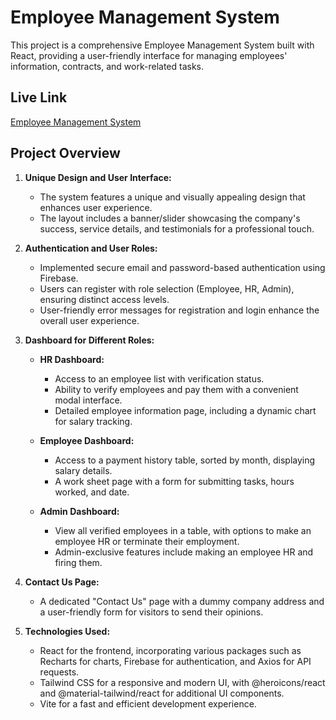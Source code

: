 # Employee Management System

This project is a comprehensive Employee Management System built with React, providing a user-friendly interface for managing employees' information, contracts, and work-related tasks.

## Live Link
[Employee Management System](https://employee-management-2e28f.web.app/)

## Project Overview

1. **Unique Design and User Interface:**
   - The system features a unique and visually appealing design that enhances user experience.
   - The layout includes a banner/slider showcasing the company's success, service details, and testimonials for a professional touch.

2. **Authentication and User Roles:**
   - Implemented secure email and password-based authentication using Firebase.
   - Users can register with role selection (Employee, HR, Admin), ensuring distinct access levels.
   - User-friendly error messages for registration and login enhance the overall user experience.

3. **Dashboard for Different Roles:**
   - **HR Dashboard:**
     - Access to an employee list with verification status.
     - Ability to verify employees and pay them with a convenient modal interface.
     - Detailed employee information page, including a dynamic chart for salary tracking.

   - **Employee Dashboard:**
     - Access to a payment history table, sorted by month, displaying salary details.
     - A work sheet page with a form for submitting tasks, hours worked, and date.

   - **Admin Dashboard:**
     - View all verified employees in a table, with options to make an employee HR or terminate their employment.
     - Admin-exclusive features include making an employee HR and firing them.

4. **Contact Us Page:**
   - A dedicated "Contact Us" page with a dummy company address and a user-friendly form for visitors to send their opinions.

5. **Technologies Used:**
   - React for the frontend, incorporating various packages such as Recharts for charts, Firebase for authentication, and Axios for API requests.
   - Tailwind CSS for a responsive and modern UI, with @heroicons/react and @material-tailwind/react for additional UI components.
   - Vite for a fast and efficient development experience.